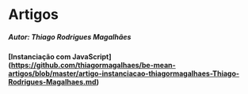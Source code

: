 # Artigos
##### Autor: Thiago Rodrigues Magalhães
#### [Instanciação com JavaScript] (https://github.com/thiagormagalhaes/be-mean-artigos/blob/master/artigo-instanciacao-thiagormagalhaes-Thiago-Rodrigues-Magalhaes.md)

